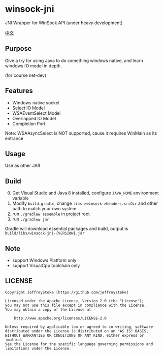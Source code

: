 # winsock-jni

JNI Wrapper for WinSock API (under heavy development)

[中文](./README-CN.md)

## Purpose

Give a try for using Java to do something windows native, and learn windows IO model in depth.

(for course net-dev)

## Features

- Windows native socket
- Select IO Model
- WSAEventSelect Model
- Overlapped IO Model
- Completion Port

Note: WSAAsyncSelect is NOT supported, cause it requires WinMain as its entrance

## Usage

Use as other JAR

## Build

0. Get Visual Studio and Java 8 installed, configure `JAVA_HOME` environment variable
1. Modify `build.gradle`, change `libs->winsock->headers.srcDir` and other path to match your own system
2. run `./gradlew assemble` in project root
3. run `./gradlew jar`

Gradle will download essential packages and build, output is `build/libs/winsock-jni-{VERSION}.jar`

## Note

- support Windows Platform only
- support VisualCpp toolchain only

## LICENSE

```text
Copyright JeffreyStoke (https://github.com/jeffreystoke)

Licensed under the Apache License, Version 2.0 (the "License");
you may not use this file except in compliance with the License.
You may obtain a copy of the License at

    http://www.apache.org/licenses/LICENSE-2.0

Unless required by applicable law or agreed to in writing, software
distributed under the License is distributed on an "AS IS" BASIS,
WITHOUT WARRANTIES OR CONDITIONS OF ANY KIND, either express or implied.
See the License for the specific language governing permissions and
limitations under the License.
```